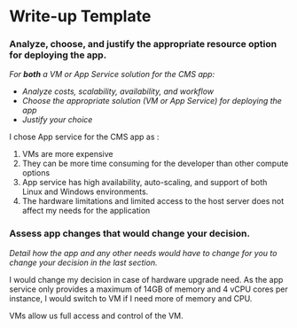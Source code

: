 # Write-up Template

### Analyze, choose, and justify the appropriate resource option for deploying the app.

*For **both** a VM or App Service solution for the CMS app:*
- *Analyze costs, scalability, availability, and workflow*
- *Choose the appropriate solution (VM or App Service) for deploying the app*
- *Justify your choice*


I chose App service for the CMS app as :
1. VMs are more expensive
2. They can be more time consuming for the developer than other compute options
3. App service has high availability, auto-scaling, and support of both Linux and Windows environments.
4. The hardware limitations and limited access to the host server does not affect my needs for the application


### Assess app changes that would change your decision.

*Detail how the app and any other needs would have to change for you to change your decision in the last section.* 

I would change my decision in case of hardware upgrade need. As the app service only provides a maximum of 14GB of memory and 4 vCPU cores per instance, I would switch to VM if I need more of memory and CPU.

VMs allow us full access and control of the VM.
